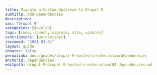 ```yaml
---
title: Migrate a Custom Upstream to Drupal 9
subtitle: Add Dependencies
description: 
cms: "Drupal 9"
categories: [develop]
tags: [code, launch, migrate, site, updates]
contributors: [wordsmither]
reviewed: "2021-03-31"
layout: guide
showtoc: false
permalink: docs/guides/drupal-9-hosted-createcustom/dependencies
anchorid: dependencies
editpath: drupal-9/drupal-9-hosted-createcustom/04-dependencies.md
---
```

<Partial file="drupal-9/dependencies-compatible.md" />
